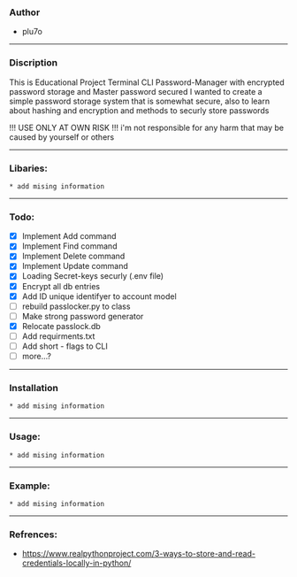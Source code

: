 ### Author
* plu7o

---
### Discription 


This is Educational Project
Terminal CLI Password-Manager with encrypted password storage and Master password secured 
I wanted to create a simple password storage system that is somewhat secure, also to learn about hashing and encryption and methods to securly store passwords

!!! USE ONLY AT OWN RISK !!!
i'm not responsible for any harm that may be caused by yourself or others

---
### Libaries:
    * add mising information

---
### Todo:
- [x] Implement Add command
- [x] Implement Find command
- [x] Implement Delete command
- [x] Implement Update command
- [x] Loading Secret-keys securly (.env file)
- [x] Encrypt all db entries
- [x] Add ID unique identifyer to account model
- [ ] rebuild passlocker.py to class
- [ ] Make strong password generator
- [x] Relocate passlock.db
- [ ] Add requirments.txt
- [ ] Add short - flags to CLI
- [ ] more...?

---
### Installation
    * add mising information

---
### Usage:
    * add mising information

---
### Example:
    * add mising information

---
### Refrences:
* https://www.realpythonproject.com/3-ways-to-store-and-read-credentials-locally-in-python/





